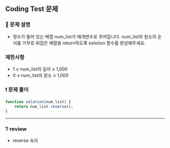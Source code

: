 ## Coding Test 문제

### 📌 문제 설명

- 정수가 들어 있는 배열 num_list가 매개변수로 주어집니다. num_list의 원소의 순서를 거꾸로 뒤집은 배열을 return하도록 solution 함수를 완성해주세요.

### 제한사항

- 1 ≤ num_list의 길이 ≤ 1,000
- 0 ≤ num_list의 원소 ≤ 1,000

### ❗ 문제 풀이

```javascript
function solution(num_list) {
	return num_list.reverse();
}
```

---

### ❔ review

- reverse 숙지
